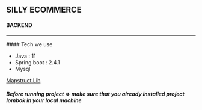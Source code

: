 <h2>SILLY ECOMMERCE</h2>

<h4>BACKEND</h4>
<hr/>
#### Tech we use

<ul>
  <li>Java : 11</li>
  <li>Spring boot : 2.4.1</li>
  <li>Mysql</li>
</ul>
<a href="https://mapstruct.org/documentation/installation" target="_blank">Mapstruct Lib</a>
 

  
  
##### Before running project => make sure that you already installed project lombok in your local machine


